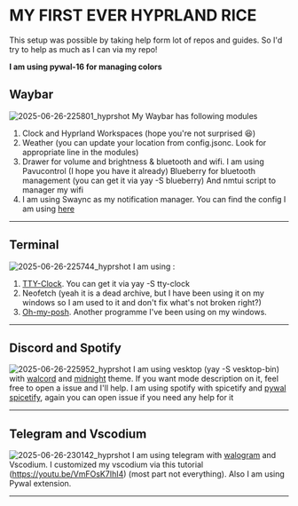 # MY FIRST EVER HYPRLAND RICE
This setup was possible by taking help form lot of repos and guides. So I'd try to help as much as I can via my repo!

**I am using pywal-16 for managing colors**

## Waybar
![2025-06-26-225801_hyprshot](https://github.com/user-attachments/assets/d2d609e7-49c1-4053-b79e-80474b81607f)
My Waybar has following modules
1. Clock and Hyprland Workspaces (hope you're not surprised 😆)
2. Weather (you can update your location from config.jsonc. Look for appropriate line in the modules)
3. Drawer for volume and brightness & bluetooth and wifi.
   I am using Pavucontrol (I hope you have it already)
   Blueberry for bluetooth management (you can get it via yay -S blueberry)
   And nmtui script to manager my wifi
4. I am using Swaync as my notification manager. You can find the config I am using [here](https://github.com/elifouts/Dotfiles)
---
## Terminal
![2025-06-26-225744_hyprshot](https://github.com/user-attachments/assets/42bf3a50-3e8b-47db-8150-efd76519cced)
I am using :
1. [TTY-Clock](https://github.com/xorg62/tty-clock). You can get it via yay -S tty-clock
2. Neofetch (yeah it is a dead archive, but I have been using it on my windows so I am used to it and don't fix what's not broken right?)
3. [Oh-my-posh](https://ohmyposh.dev/). Another programme I've been using on my windows.
---
## Discord and Spotify  
![2025-06-26-225952_hyprshot](https://github.com/user-attachments/assets/7178396b-4c9e-442c-bff5-44486e09161f)
I am using vesktop (yay -S vesktop-bin) with [walcord](https://github.com/Danrus1100/walcord) and [midnight](https://github.com/refact0r/midnight-discord?tab=readme-ov-file) theme. If you want mode description on it, feel free to open a issue and I'll help.
I am using spotify with spicetify and [pywal spicetify](https://github.com/jhideki/pywal-spicetify), again you can open issue if you need any help for it

---
## Telegram and Vscodium
![2025-06-26-230142_hyprshot](https://github.com/user-attachments/assets/129675f2-c436-422d-8610-915bad7489d8)
I am using telegram with [walogram](https://codeberg.org/thirtysix/walogram) and Vscodium.
I customized my vscodium via this tutorial (https://youtu.be/VmFOsK7IhI4) (most part not everything). Also I am using Pywal extension.

---


